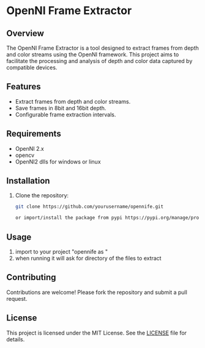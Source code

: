 # OpenNI Frame Extractor

## Overview
The OpenNI Frame Extractor is a tool designed to extract frames from depth and color streams using the OpenNI framework. This project aims to facilitate the processing and analysis of depth and color data captured by compatible devices.

## Features
- Extract frames from depth and color streams.
- Save frames in 8bit and 16bit depth.
- Configurable frame extraction intervals.

## Requirements
- OpenNI 2.x
- opencv
- OpenNI2 dlls for windows or linux

## Installation
1. Clone the repository:
    ```sh
    git clone https://github.com/yourusername/opennife.git

    or import/install the package from pypi https://pypi.org/manage/project/opennife/releases/
    ```

## Usage
1. import to your project "opennife as <NAME>"
2. when running it will ask for directory of the files to extract

## Contributing
Contributions are welcome! Please fork the repository and submit a pull request.

## License
This project is licensed under the MIT License. See the [LICENSE](LICENSE) file for details.
